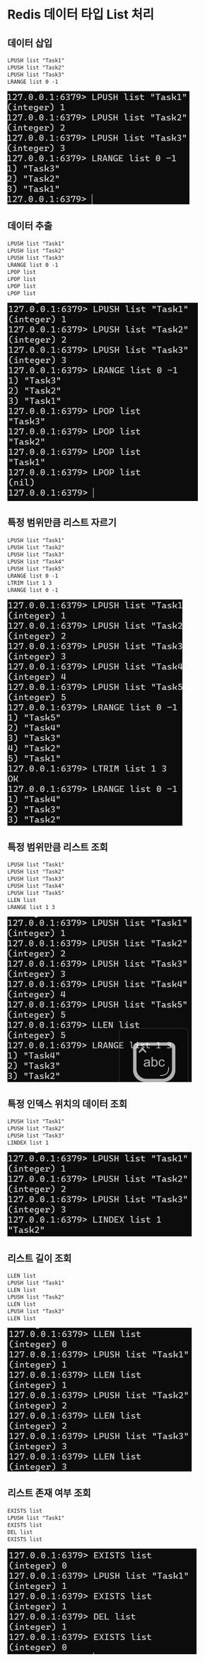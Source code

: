 # Redis 데이터 타입 List 처리

## 데이터 삽입

```
LPUSH list "Task1"
LPUSH list "Task2"
LPUSH list "Task3"
LRANGE list 0 -1
```

![alt text](20250129_054440.png)

## 데이터 추출

```
LPUSH list "Task1"
LPUSH list "Task2"
LPUSH list "Task3"
LRANGE list 0 -1
LPOP list
LPOP list
LPOP list
LPOP list
```

![alt text](20250129_054510.png)

## 특정 범위만큼 리스트 자르기

```
LPUSH list "Task1"
LPUSH list "Task2"
LPUSH list "Task3"
LPUSH list "Task4"
LPUSH list "Task5"
LRANGE list 0 -1
LTRIM list 1 3
LRANGE list 0 -1
```

![alt text](20250129_054947.png)

## 특정 범위만큼 리스트 조회

```
LPUSH list "Task1"
LPUSH list "Task2"
LPUSH list "Task3"
LPUSH list "Task4"
LPUSH list "Task5"
LLEN list
LRANGE list 1 3
```

![alt text](20250129_055057.png)

## 특정 인덱스 위치의 데이터 조회

```
LPUSH list "Task1"
LPUSH list "Task2"
LPUSH list "Task3"
LINDEX list 1
```

![alt text](20250129_055219.png)

## 리스트 길이 조회

```
LLEN list
LPUSH list "Task1"
LLEN list
LPUSH list "Task2"
LLEN list
LPUSH list "Task3"
LLEN list
```

![alt text](20250129_055259.png)

## 리스트 존재 여부 조회

```
EXISTS list
LPUSH list "Task1"
EXISTS list
DEL list
EXISTS list
```

![alt text](20250129_055351.png)